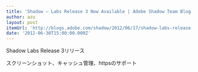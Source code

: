 ```yaml
---
title: 'Shadow – Labs Release 3 Now Available | Adobe Shadow Team Blog'
author: azu
layout: post
itemUrl: 'http://blogs.adobe.com/shadow/2012/06/17/shadow-labs-release-3-now-available/'
date: '2012-06-30T15:00:00.000Z'
---
```

Shadow Labs Release 3リリース

スクリーンショット、キャッシュ管理、httpsのサポート
